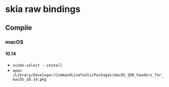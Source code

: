 # skia raw bindings

## Compile

### macOS

#### 10.14

- `xcode-select --install`
- `open /Library/Developer/CommandLineTools/Packages/macOS_SDK_headers_for_macOS_10.14.pkg`
